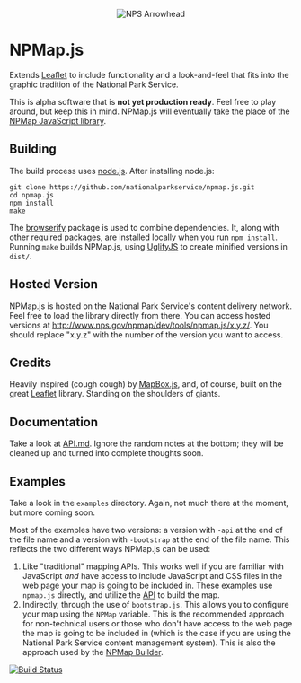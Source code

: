<p align="center">
  <img src="http://www.nps.gov/npmap/img/nps-arrowhead-medium.png" alt="NPS Arrowhead">
</p>

# NPMap.js

Extends [Leaflet](http://leafletjs.com) to include functionality and a look-and-feel that fits into the graphic tradition of the National Park Service.

This is alpha software that is **not yet production ready**. Feel free to play around, but keep this in mind. NPMap.js will eventually take the place of the [NPMap JavaScript library](https://github.com/nationalparkservice/npmap).

## Building

The build process uses [node.js](http://nodejs.org/). After installing node.js:

    git clone https://github.com/nationalparkservice/npmap.js.git
    cd npmap.js
    npm install
    make

The [browserify](https://github.com/substack/node-browserify) package is used to combine dependencies. It, along with other required packages, are installed locally when you run `npm install`. Running `make` builds NPMap.js, using [UglifyJS](https://github.com/mishoo/UglifyJS) to create minified versions in `dist/`.

## Hosted Version

NPMap.js is hosted on the National Park Service's content delivery network. Feel free to load the library directly from there. You can access hosted versions at http://www.nps.gov/npmap/dev/tools/npmap.js/x.y.z/. You should replace "x.y.z" with the number of the version you want to access.

## Credits

Heavily inspired (cough cough) by [MapBox.js](https://github.com/mapbox/mapbox.js), and, of course, built on the great [Leaflet](http://leafletjs.com) library. Standing on the shoulders of giants.

## Documentation

Take a look at [API.md](https://github.com/nationalparkservice/npmap.js/blob/master/API.md). Ignore the random notes at the bottom; they will be cleaned up and turned into complete thoughts soon.

## Examples

Take a look in the `examples` directory. Again, not much there at the moment, but more coming soon.

Most of the examples have two versions: a version with `-api` at the end of the file name and a version with `-bootstrap` at the end of the file name. This reflects the two different ways NPMap.js can be used:

1. Like "traditional" mapping APIs. This works well if you are familiar with JavaScript *and* have access to include JavaScript and CSS files in the web page your map is going to be included in. These examples use `npmap.js` directly, and utilize the [API](https://github.com/nationalparkservice/npmap.js/blob/master/API.md) to build the map.
2. Indirectly, through the use of `bootstrap.js`. This allows you to configure your map using the `NPMap` variable. This is the recommended approach for non-technical users or those who don't have access to the web page the map is going to be included in (which is the case if you are using the National Park Service content management system). This is also the approach used by the [NPMap Builder](https://github.com/nationalparkservice/npmap-builder).

[![Build Status](https://travis-ci.org/nationalparkservice/npmap.js.png)](https://travis-ci.org/nationalparkservice/npmap.js)
